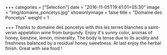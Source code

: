 +++
categories = ["Selection"]
date = "2016-11-05T19:41:01+05:30"
image = "img/domaine_poncetys.jpg"
showonlyimage = false
title = "Domaine des Poncetys"
weight = 1

+++
Thanks to domaine des poncetys with this les terres blanches a saint-veran appelation wine from burgundy. Enjoy it's sunny color, aromas of honey, benzine, lemon, minerality. The body is tense due to its acidity and freshness balanced by a residual honey sweetness. At last enjoy the herbal finish. Great with sea food !
